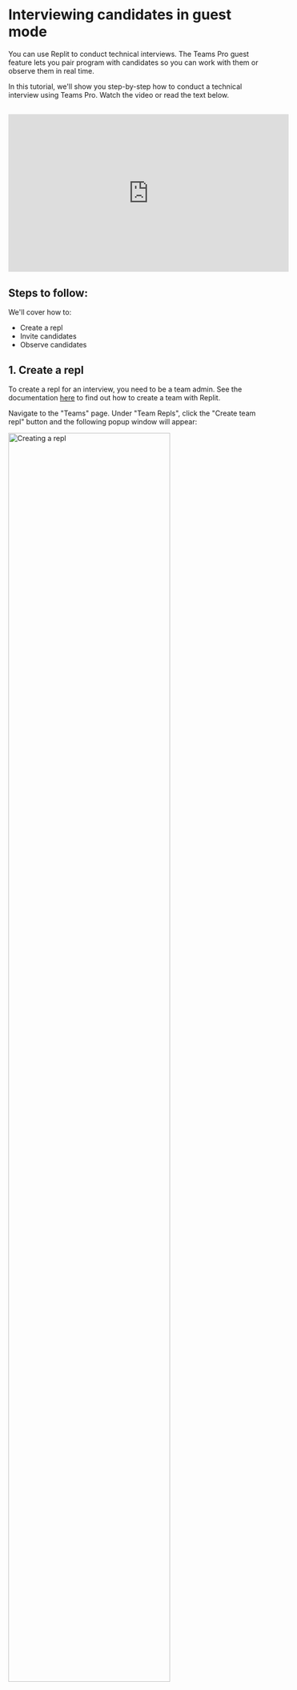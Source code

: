 # Interviewing candidates in guest mode

You can use Replit to conduct technical interviews. The Teams Pro guest feature lets you pair program with candidates so you can work with them or observe them in real time.

In this tutorial, we'll show you step-by-step how to conduct a technical interview using Teams Pro. Watch the video or read the text below.

<div class="video-container" style="text-align: center;margin: 30px 0;">
<iframe width="560" height="315" src="https://www.youtube.com/embed/pOOdoXUu5SI" title="YouTube video player" frameborder="0" allow="accelerometer; autoplay; clipboard-write; encrypted-media; gyroscope; picture-in-picture" allowfullscreen></iframe></div>

## Steps to follow:

We'll cover how to:

- Create a repl
- Invite candidates
- Observe candidates

## 1. Create a repl

To create a repl for an interview, you need to be a team admin. See the documentation [here](/teams-pro/managing-teams) to find out how to create a team with Replit.

Navigate to the "Teams" page. Under "Team Repls", click the "Create team repl" button and the following popup window will appear:

<img src="/images/teamsPro/interviewing-candidates-tutorial-images/create_interview_repl.png"
    alt="Creating a repl"
    style="width: 80% !important;"/>

Choose the template language you will be using for the interview and give you repl a name, then click the 'Create repl' button. 

Once the repl has been created, you will be able to add the relevant files required for the interview. In this example, we've put the instructions for the candidate to follow during the interview in the `main.py` file.

![interview challenge](/images/teamsPro/interviewing-candidates-tutorial-images/instructions.png)

## 2. Invite candidates

Once you have written your challenges, invite candidates by clicking on the "Invite" button in the top-right corner of the window.

<img src="/images/teamsPro/interviewing-candidates-tutorial-images/invite_members.png"
    alt="repl invitation"
    style="width: 90% !important;"/>

You can invite candidates by email or by generating a join link to share with them. Candidates will get a notification of the invite. They will need to sign up for a Replit account before they can accept the invitation.


<img src="/images/teamsPro/interviewing-candidates-tutorial-images/notification.png"
    alt="invite notification"
    style="width: 60% !important;"/>

## 3. Observe candidates

Once candidates join the interview, they will be able to access the challenges in the provided files in read and write mode.

You can observe the candidates as they complete the challenges. Click on the round icon next to the "Invite" button to observe the candidate's repl and watch them work on their `main.py` file.

![interview window](/images/teamsPro/interviewing-candidates-tutorial-images/interview_screen.gif)

Candidates can also view your IDE in the same way. This lets them see the changes you want them to make or new intructions you want to add.

![candidate_screen](/images/teamsPro/interviewing-candidates-tutorial-images/candidate_screen.png)

## 4. Remove candidate access

To remove candidates from interview repls so they cannot access the interview once it is complete, click on the "Invite" button. In the pop-up window, find the candidate’s name or email.

Click on the "X" next to their name and they will be removed from the interview and will no longer be able to access the link.

